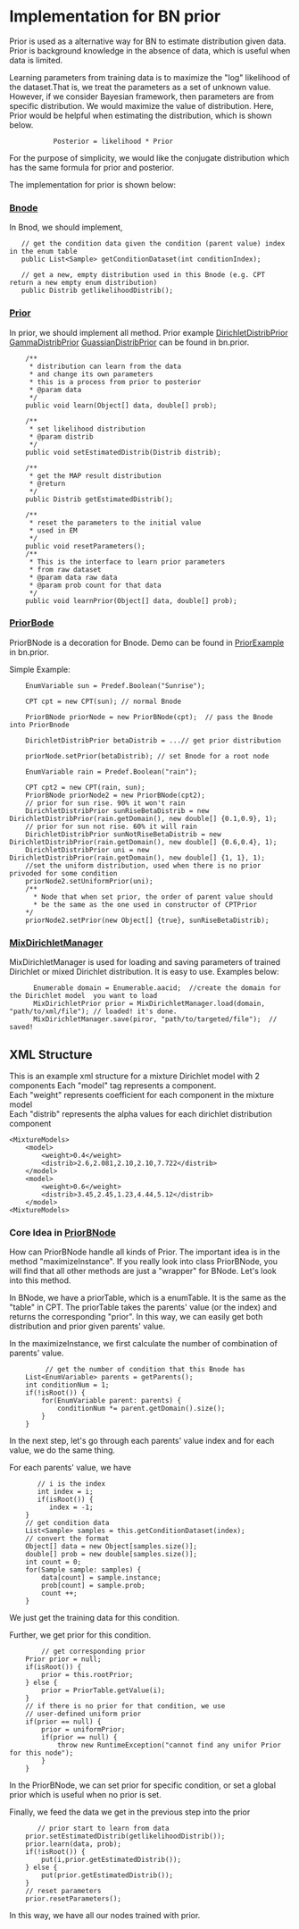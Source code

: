 # Implementation for BN prior #

Prior is used as a alternative way for BN to estimate distribution given data. Prior is background knowledge in the absence of data, which is useful when data is limited.

Learning parameters from training data is to maximize the "log" likelihood of the dataset.That is, we treat the parameters as a set of unknown value. However, if we consider Bayesian framework, then parameters are from specific distribution. We would maximize the value of distribution. Here, Prior would be helpful when estimating the distribution, which is shown below.
```
           Posterior = likelihood * Prior
```


For the purpose of simplicity, we would like the conjugate distribution which has the same formula for prior and posterior.

The implementation for prior is shown below:

### [Bnode](https://code.google.com/p/bnkit/source/browse/trunk/bnkit/src/bn/BNode.java) ###

In Bnod, we should implement,
```
   // get the condition data given the condition (parent value) index in the enum table 
   public List<Sample> getConditionDataset(int conditionIndex);

   // get a new, empty distribution used in this Bnode (e.g. CPT return a new empty enum distribution)
   public Distrib getlikelihoodDistrib(); 
```

### [Prior](https://code.google.com/p/bnkit/source/browse/trunk/bnkit/src/bn/prior/Prior.java) ###

In prior, we should implement all method. Prior example [DirichletDistribPrior](https://code.google.com/p/bnkit/source/browse/trunk/bnkit/src/bn/prior/DirichletDistribPrior.java)
[GammaDistribPrior](https://code.google.com/p/bnkit/source/browse/trunk/bnkit/src/bn/prior/GammaDistribPrior.java)
[GuassianDistribPrior](https://code.google.com/p/bnkit/source/browse/trunk/bnkit/src/bn/prior/GaussianDistribPrior.java)
can be found in bn.prior.

```
	/**
	 * distribution can learn from the data
	 * and change its own parameters
	 * this is a process from prior to posterior
	 * @param data
	 */
	public void learn(Object[] data, double[] prob);
	
	/**
	 * set likelihood distribution
	 * @param distrib
	 */
	public void setEstimatedDistrib(Distrib distrib);
	
	/**
	 * get the MAP result distribution
	 * @return
	 */
	public Distrib getEstimatedDistrib();
	
	/**
	 * reset the parameters to the initial value
	 * used in EM
	 */
	public void resetParameters();
	/**
	 * This is the interface to learn prior parameters
	 * from raw dataset
	 * @param data raw data
	 * @param prob count for that data
	 */
	public void learnPrior(Object[] data, double[] prob);
```

### [PriorBode](https://code.google.com/p/bnkit/source/browse/trunk/bnkit/src/bn/prior/PriorBNode.java) ###

PriorBNode is a decoration for Bnode. Demo can be found in [PriorExample](https://code.google.com/p/bnkit/source/browse/trunk/bnkit/src/bn/prior/PriorExample.java) in bn.prior.

Simple Example:
```
    EnumVariable sun = Predef.Boolean("Sunrise");

    CPT cpt = new CPT(sun); // normal Bnode

    PriorBNode priorNode = new PriorBNode(cpt);  // pass the Bnode into PriorBnode

    DirichletDistribPrior betaDistrib = ...// get prior distribution

    priorNode.setPrior(betaDistrib); // set Bnode for a root node

    EnumVariable rain = Predef.Boolean("rain");
    
    CPT cpt2 = new CPT(rain, sun);
    PriorBNode priorNode2 = new PriorBNode(cpt2);
    // prior for sun rise. 90% it won't rain
    DirichletDistribPrior sunRiseBetaDistrib = new DirichletDistribPrior(rain.getDomain(), new double[] {0.1,0.9}, 1);
    // prior for sun not rise. 60% it will rain
    DirichletDistribPrior sunNotRiseBetaDistrib = new DirichletDistribPrior(rain.getDomain(), new double[] {0.6,0.4}, 1);
    DirichletDistribPrior uni = new DirichletDistribPrior(rain.getDomain(), new double[] {1, 1}, 1);
    //set the uniform distribution, used when there is no prior privoded for some condition
    priorNode2.setUniformPrior(uni);
    /**
      * Node that when set prior, the order of parent value should 
      * be the same as the one used in constructor of CPTPrior
    */
    priorNode2.setPrior(new Object[] {true}, sunRiseBetaDistrib);
```

### [MixDirichletManager](https://code.google.com/p/bnkit/source/browse/trunk/bnkit/src/bn/prior/MixDirichletManager.java) ###

MixDirichletManager is used for loading and saving parameters of trained Dirichlet or mixed Dirichlet distribution. It is easy to use. Examples below:

```
      Enumerable domain = Enumerable.aacid;  //create the domain for the Dirichlet model  you want to load
      MixDirichletPrior prior = MixDirichletManager.load(domain, "path/to/xml/file"); // loaded! it's done.
      MixDirichletManager.save(piror, "path/to/targeted/file");  // saved!
```

## XML Structure ##
This is an example xml structure for a mixture Dirichlet model with 2 components
Each "model" tag represents a component.  <br />
Each "weight" represents coefficient for each component in the mixture model     <br />
Each "distrib"  represents the alpha values for each dirichlet distribution component <br />
```
<MixtureModels>
    <model>
        <weight>0.4</weight>
        <distrib>2.6,2.081,2.10,2.10,7.722</distrib>
    </model>
    <model>
        <weight>0.6</weight>
        <distrib>3.45,2.45,1.23,4.44,5.12</distrib>
    </model>
<MixtureModels>
```

### Core Idea in [PriorBNode](https://code.google.com/p/bnkit/source/browse/trunk/bnkit/src/bn/prior/PriorBNode.java) ###

How can PriorBNode handle all kinds of Prior. The important idea is in the method "maximizeInstance". If you really look into class PriorBNode, you will find that all other methods are just a "wrapper" for BNode. Let's look into this method. <br />

In BNode, we have a priorTable, which is a enumTable. It is the same as the "table" in CPT. The priorTable takes the parents' value (or the index) and returns the corresponding "prior". In this way, we can easily get both distribution and prior given parents' value.

In the maximizeInstance, we first calculate the number of combination of parents' value.
```
         // get the number of condition that this Bnode has
	List<EnumVariable> parents = getParents();
	int conditionNum = 1;
	if(!isRoot()) {
		for(EnumVariable parent: parents) {
			conditionNum *= parent.getDomain().size();
		}
	}
```

In the next step, let's go through each parents' value index and for each value, we do the same thing.

For each parents' value, we have

```
       // i is the index
       int index = i;
       if(isRoot()) {
	      index = -1;
	}
	// get condition data
	List<Sample> samples = this.getConditionDataset(index);
	// convert the format
	Object[] data = new Object[samples.size()];
	double[] prob = new double[samples.size()];
	int count = 0;
	for(Sample sample: samples) {
		data[count] = sample.instance;
		prob[count] = sample.prob;
		count ++;
	}
```

We just get the training data for this condition.

Further, we get prior for this condition.

```
        // get corresponding prior
	Prior prior = null;
	if(isRoot()) {
		prior = this.rootPrior;
	} else {
		prior = PriorTable.getValue(i);
	}
	// if there is no prior for that condition, we use
	// user-defined uniform prior
	if(prior == null) {
		prior = uniformPrior;
		if(prior == null) {
			throw new RuntimeException("cannot find any unifor Prior for this node");
		}
	}
```

In the PriorBNode, we can set prior for specific condition, or set a global prior which is useful when no prior is set.

Finally, we feed the data we get in the previous step into the prior

```
       // prior start to learn from data
	prior.setEstimatedDistrib(getlikelihoodDistrib());
	prior.learn(data, prob);
	if(!isRoot()) {
		put(i,prior.getEstimatedDistrib());
	} else {
		put(prior.getEstimatedDistrib());
	}
	// reset parameters
	prior.resetParameters();
```

In this way, we have all our nodes trained with prior.
